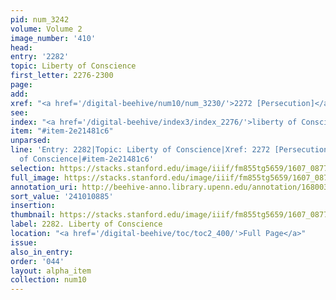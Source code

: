 ```yaml
---
pid: num_3242
volume: Volume 2
image_number: '410'
head:
entry: '2282'
topic: Liberty of Conscience
first_letter: 2276-2300
page:
add:
xref: "<a href='/digital-beehive/num10/num_3230/'>2272 [Persecution]</a>"
see:
index: "<a href='/digital-beehive/index3/index_2276/'>liberty of Conscience</a>"
item: "#item-2e21481c6"
unparsed:
line: 'Entry: 2282|Topic: Liberty of Conscience|Xref: 2272 [Persecution]|Index: liberty
  of Conscience|#item-2e21481c6'
selection: https://stacks.stanford.edu/image/iiif/fm855tg5659/1607_0877/811,885,2791,391/full/0/default.jpg
full_image: https://stacks.stanford.edu/image/iiif/fm855tg5659/1607_0877/full/full/0/default.jpg
annotation_uri: http://beehive-anno.library.upenn.edu/annotation/1680036475095
sort_value: '241010885'
insertion:
thumbnail: https://stacks.stanford.edu/image/iiif/fm855tg5659/1607_0877/811,885,600,180/250,/0/default.jpg
label: 2282. Liberty of Conscience
location: "<a href='/digital-beehive/toc/toc2_400/'>Full Page</a>"
issue:
also_in_entry:
order: '044'
layout: alpha_item
collection: num10
---
```

